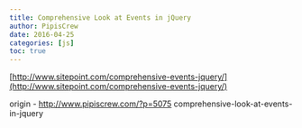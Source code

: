 ```yaml
---
title: Comprehensive Look at Events in jQuery
author: PipisCrew
date: 2016-04-25
categories: [js]
toc: true
---
```


[http://www.sitepoint.com/comprehensive-events-jquery/](http://www.sitepoint.com/comprehensive-events-jquery/)

origin - http://www.pipiscrew.com/?p=5075 comprehensive-look-at-events-in-jquery